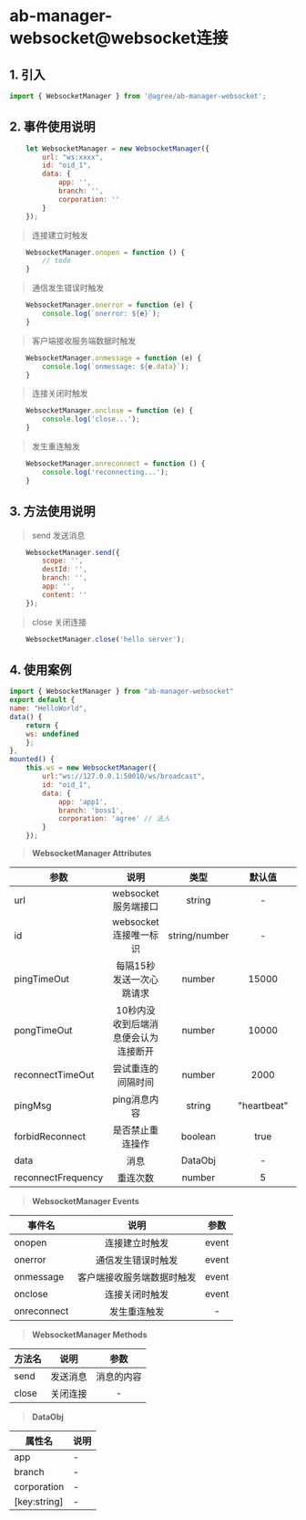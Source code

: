 # ab-manager-websocket@websocket连接
## 1. 引入
```js
import { WebsocketManager } from '@agree/ab-manager-websocket';
```
## 2. 事件使用说明
```js
    let WebsocketManager = new WebsocketManager({
        url: "ws:xxxx",
        id: "oid_1",
        data: {
            app: '',
            branch: '',
            corporation: ''
        }
    });
```

> 连接建立时触发
```js
    WebsocketManager.onopen = function () {
        // todo
    }
```
> 通信发生错误时触发
```js
    WebsocketManager.onerror = function (e) {
        console.log(`onerror: ${e}`);
    }
```
> 客户端接收服务端数据时触发
```js
    WebsocketManager.onmessage = function (e) {
        console.log(`onmessage: ${e.data}`);
    }
```
> 连接关闭时触发
```js
    WebsocketManager.onclose = function (e) {
        console.log('close...');
    }
```
> 发生重连触发
```js
    WebsocketManager.onreconnect = function () {
        console.log('reconnecting...');
    }
```
## 3. 方法使用说明
> send 发送消息
```js
    WebsocketManager.send({
        scope: '',
        destId: '',
        branch: '',
        app: '',
        content: ''
    });
```
> close 关闭连接
```js
    WebsocketManager.close('hello server');
```
## 4. 使用案例
```js
import { WebsocketManager } from "ab-manager-websocket"
export default {
name: "HelloWorld",
data() {
    return {
    ws: undefined
    };
},
mounted() {
    this.ws = new WebsocketManager({
        url:"ws://127.0.0.1:50010/ws/broadcast",
        id: "oid_1",
        data: {
            app: 'app1',
            branch: 'boss1',
            corporation: 'agree' // 法人
        }
    });
```
> **WebsocketManager Attributes**

| 参数               |                 说明                 |     类型      |   默认值    |   可选值    |
| ------------------ | :----------------------------------: | :-----------: | :---------: | :---------: |
| url                |         websocket服务端接口          |    string     |      -      |      -      |
| id                 |        websocket连接唯一标识         | string/number |      -      |      -      |
| pingTimeOut        |       每隔15秒发送一次心跳请求       |    number     |    15000    |      -      |
| pongTimeOut        | 10秒内没收到后端消息便会认为连接断开 |    number     |    10000    |      -      |
| reconnectTimeOut   |          尝试重连的间隔时间          |    number     |    2000     |      -      |
| pingMsg            |             ping消息内容             |    string     | "heartbeat" | "heartbeat" |
| forbidReconnect    |           是否禁止重连操作           |    boolean    |    true     |      -      |
| data               |                 消息                 |    DataObj    |      -      |      -      |
| reconnectFrequency |               重连次数               |    number     |      5      |      -      |


> **WebsocketManager Events**

| 事件名      |            说明            | 参数  |
| ----------- | :------------------------: | :---: |
| onopen      |       连接建立时触发       | event |
| onerror     |     通信发生错误时触发     | event |
| onmessage   | 客户端接收服务端数据时触发 | event |
| onclose     |       连接关闭时触发       | event |
| onreconnect |        发生重连触发        | - |

> **WebsocketManager Methods**

| 方法名 |   说明   |    参数    |
| ------ | :------: | :--------: |
| send   | 发送消息 | 消息的内容 |
| close  | 关闭连接 |     -      |

> **DataObj**

| 属性名       | 说明 |
| ------------ | ---- |
| app          | -    |
| branch       | -    |
| corporation  | -    |
| [key:string] | -    |
